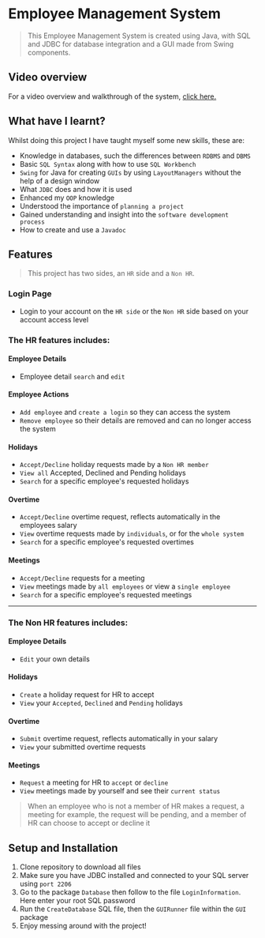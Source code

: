 # Employee Management System
> This Employee Management System is created using Java, with SQL and JDBC for database integration and a GUI made from Swing components.

## Video overview
For a video overview and walkthrough of the system, [click here.](https://www.youtube.com/watch?v=s-lCvcfUfN0&feature=youtu.be)

## What have I learnt?
Whilst doing this project I have taught myself some new skills, these are:
* Knowledge in databases, such the differences between `RDBMS` and `DBMS`
* Basic `SQL Syntax` along with how to use `SQL Workbench`
* `Swing` for Java for creating `GUIs` by using `LayoutManagers` without the help of a design window
* What `JDBC` does and how it is used
* Enhanced my `OOP` knowledge
* Understood the importance of `planning a project`
* Gained understanding and insight into the `software development process`
* How to create and use a `Javadoc`

## Features
> This project has two sides, an `HR` side and a `Non HR`.

### Login Page
* Login to your account on the `HR side` or the `Non HR` side based on your account access level

### The HR features includes:
#### Employee Details
* Employee detail `search` and `edit`

#### Employee Actions
* `Add employee` and `create a login` so they can access the system
* `Remove employee` so their details are removed and can no longer access the system

#### Holidays
* `Accept/Decline` holiday requests made by a `Non HR member`
* `View all` Accepted, Declined and Pending holidays
* `Search` for a specific employee's requested holidays

#### Overtime
* `Accept/Decline` overtime request, reflects automatically in the employees salary
* `View` overtime requests made by `individuals`, or for the `whole system`
* `Search` for a specific employee's requested overtimes

#### Meetings
* `Accept/Decline` requests for a meeting
* `View` meetings made by `all employees` or view a `single employee`
* `Search` for a specific employee's requested meetings
***
### The Non HR features includes:
#### Employee Details
* `Edit` your own details

#### Holidays
* `Create` a holiday request for HR to accept
* `View` your `Accepted`, `Declined` and `Pending` holidays

#### Overtime
* `Submit` overtime request, reflects automatically in your salary
* `View` your submitted overtime requests

#### Meetings
* `Request` a meeting for HR to `accept` or `decline`
* `View` meetings made by yourself and see their `current status`
> When an employee who is not a member of HR makes a request, a meeting for example, the request will be pending, and a member of HR can choose to accept or decline it

## Setup and Installation
1. Clone repository to download all files
2. Make sure you have JDBC installed and connected to your SQL server using `port 2206`
3. Go to the package `Database` then follow to the file `LoginInformation`. Here enter your root SQL password
4. Run the `CreateDatabase` SQL file, then the `GUIRunner` file within the `GUI` package
5. Enjoy messing around with the project!
